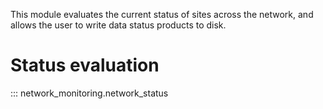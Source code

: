 This module evaluates the current status of sites across the 
network, and allows the user to write data status products 
to disk.

# Status evaluation #

::: network_monitoring.network_status